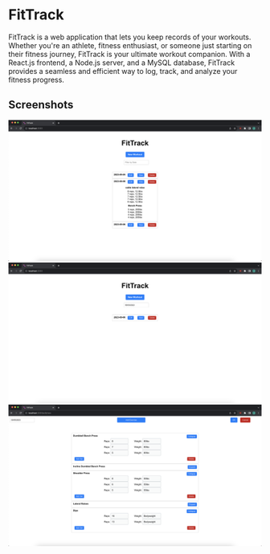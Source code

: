 # FitTrack

FitTrack is a web application that lets you keep records of your workouts. Whether you're an athlete, fitness enthusiast, or someone just starting on their fitness journey, FitTrack is your ultimate workout companion. With a React.js frontend, a Node.js server, and a MySQL database, FitTrack provides a seamless and efficient way to log, track, and analyze your fitness progress.

## Screenshots

![Home](/assets/Home.png)
![Filtererd](/assets/Filtered.png)
![New Workout](/assets/NewWorkout.png)

